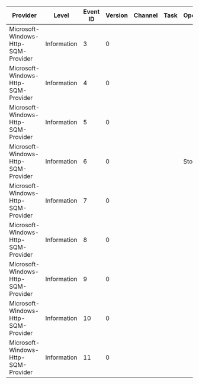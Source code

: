 Provider                             |  Level        |  Event ID  |  Version  |  Channel  |  Task  |  Opcode  |  Keyword  |  Message
-------------------------------------|---------------|------------|-----------|-----------|--------|----------|-----------|---------
Microsoft-Windows-Http-SQM-Provider  |  Information  |  3         |  0        |           |        |          |           |
Microsoft-Windows-Http-SQM-Provider  |  Information  |  4         |  0        |           |        |          |           |
Microsoft-Windows-Http-SQM-Provider  |  Information  |  5         |  0        |           |        |          |           |
Microsoft-Windows-Http-SQM-Provider  |  Information  |  6         |  0        |           |        |  Stop    |           |
Microsoft-Windows-Http-SQM-Provider  |  Information  |  7         |  0        |           |        |          |           |
Microsoft-Windows-Http-SQM-Provider  |  Information  |  8         |  0        |           |        |          |           |
Microsoft-Windows-Http-SQM-Provider  |  Information  |  9         |  0        |           |        |          |           |
Microsoft-Windows-Http-SQM-Provider  |  Information  |  10        |  0        |           |        |          |           |
Microsoft-Windows-Http-SQM-Provider  |  Information  |  11        |  0        |           |        |          |           |
